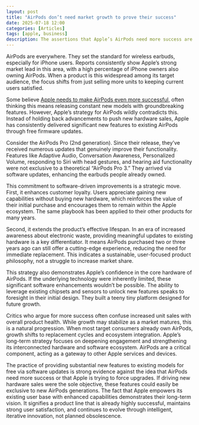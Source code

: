 ```yaml
---
layout: post
title: "AirPods don’t need market growth to prove their success"
date: 2025-07-18 12:00
categories: [Articles]
tags: [apple, business]
description: The assertions that Apple’s AirPods need more success are misguided. The fact that the company pushes out free software updates for existing models prove their strategic strength and commitment to user satisfaction.
---
```


AirPods are everywhere. They set the standard for wireless earbuds, especially for iPhone users. Reports consistently show Apple’s strong market lead in this area, with a high percentage of iPhone owners also owning AirPods. When a product is this widespread among its target audience, the focus shifts from just selling more units to keeping current users satisfied.

Some believe [Apple needs to make AirPods even more successful](https://cirpapple.substack.com/p/airpods-succeed-yet-need-to-succeed), often thinking this means releasing constant new models with groundbreaking features. However, Apple’s strategy for AirPods wildly contradicts this. Instead of holding back advancements to push new hardware sales, Apple has consistently delivered significant new features to existing AirPods through free firmware updates.

Consider the AirPods Pro (2nd generation). Since their release, they’ve received numerous updates that genuinely improve their functionality. Features like Adaptive Audio, Conversation Awareness, Personalized Volume, responding to Siri with head gestures, and hearing aid functionality were not exclusive to a theoretical “AirPods Pro 3.” They arrived via software updates, enhancing the earbuds people already owned.

This commitment to software-driven improvements is a strategic move. First, it enhances customer loyalty. Users appreciate gaining new capabilities without buying new hardware, which reinforces the value of their initial purchase and encourages them to remain within the Apple ecosystem. The same playbook has been applied to their other products for many years.

Second, it extends the product’s effective lifespan. In an era of increased awareness about electronic waste, providing meaningful updates to existing hardware is a key differentiator. It means AirPods purchased two or three years ago can still offer a cutting-edge experience, reducing the need for immediate replacement. This indicates a sustainable, user-focused product philosophy, not a struggle to increase market share.

This strategy also demonstrates Apple’s confidence in the core hardware of AirPods. If the underlying technology were inherently limited, these significant software enhancements wouldn’t be possible. The ability to leverage existing chipsets and sensors to unlock new features speaks to foresight in their initial design. They built a teeny tiny platform designed for future growth.

Critics who argue for more success often confuse increased unit sales with overall product health. While growth may stabilize as a market matures, this is a natural progression. When most target consumers already own AirPods, growth shifts to replacement cycles and ecosystem integration. Apple’s long-term strategy focuses on deepening engagement and strengthening its interconnected hardware and software ecosystem. AirPods are a critical component, acting as a gateway to other Apple services and devices.

The practice of providing substantial new features to existing models for free via software updates is strong evidence against the idea that AirPods need more success or that Apple is trying to force upgrades. If driving new hardware sales were the sole objective, these features could easily be exclusive to new AirPods generations. The fact that Apple empowers its existing user base with enhanced capabilities demonstrates their long-term vision. It signifies a product line that is already highly successful, maintains strong user satisfaction, and continues to evolve through intelligent, iterative innovation, not planned obsolescence.
